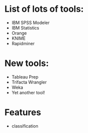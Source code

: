 # List of lots of tools:
- IBM SPSS Modeler
- IBM Statistics
- Orange
- KNIME
- Rapidminer

# New tools:
- Tableau Prep
- Trifacta Wrangler
- Weka
- Yet another tool!

# Features
- classification
